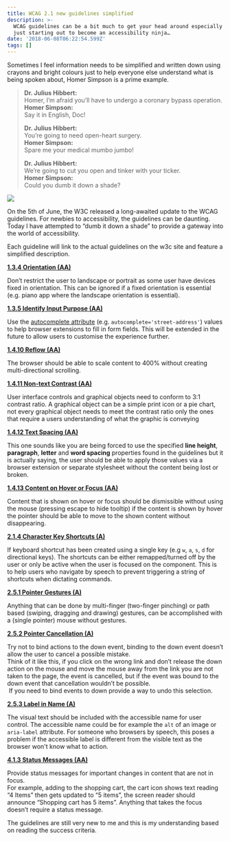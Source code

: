 ```yaml
---
title: WCAG 2.1 new guidelines simplified
description: >-
  WCAG guidelines can be a bit much to get your head around especially if your
  just starting out to become an accessibility ninja…
date: '2018-06-08T06:22:54.599Z'
tags: []
---
```


Sometimes I feel information needs to be simplified and written down using crayons and bright colours just to help everyone else understand what is being spoken about, Homer Simpson is a prime example.

> **Dr. Julius Hibbert:**  
> Homer, I’m afraid you’ll have to undergo a coronary bypass operation.  
> **Homer Simpson:**  
> Say it in English, Doc!
>
> **Dr. Julius Hibbert:**  
> You’re going to need open-heart surgery.  
> **Homer Simpson:**  
> Spare me your medical mumbo jumbo!
>
> **Dr. Julius Hibbert:**  
> We’re going to cut you open and tinker with your ticker.  
> **Homer Simpson:**  
> Could you dumb it down a shade?

![](/assets/blog/1__ltRuIgQnlosPT__QjAxeYjQ.gif)

On the 5th of June, the W3C released a long-awaited update to the WCAG guidelines. For newbies to accessibility, the guidelines can be daunting. Today I have attempted to “dumb it down a shade” to provide a gateway into the world of accessibility.

Each guideline will link to the actual guidelines on the w3c site and feature a simplified description.

[**1.3.4 Orientation (AA)**](https://www.w3.org/TR/WCAG21/#orientation)

Don’t restrict the user to landscape or portrait as some user have devices fixed in orientation. This can be ignored if a fixed orientation is essential (e.g. piano app where the landscape orientation is essential).

[**1.3.5 Identify Input Purpose (AA)**](https://www.w3.org/TR/WCAG21/#identify-input-purpose)

Use the [autocomplete attribute](https://www.w3.org/TR/html5/sec-forms.html#autofilling-form-controls-the-autocomplete-attribute) (e.g. `autocomplete='street-address'`) values to help browser extensions to fill in form fields. This will be extended in the future to allow users to customise the experience further.

[**1.4.10 Reflow (AA)**](https://www.w3.org/TR/WCAG21/#reflow)

The browser should be able to scale content to 400% without creating multi-directional scrolling.

[**1.4.11 Non-text Contrast (AA)**](https://www.w3.org/TR/WCAG21/#non-text-contrast)

User interface controls and graphical objects need to conform to 3:1 contrast ratio. A graphical object can be a simple print icon or a pie chart, not every graphical object needs to meet the contrast ratio only the ones that require a users understanding of what the graphic is conveying

[**1.4.12 Text Spacing (AA)**](https://www.w3.org/TR/WCAG21/#text-spacing)

This one sounds like you are being forced to use the specified **line height**, **paragraph**, **letter** and **word spacing** properties found in the guidelines but it is actually saying, the user should be able to apply those values via a browser extension or separate stylesheet without the content being lost or broken.

[**1.4.13 Content on Hover or Focus (AA)**](https://www.w3.org/TR/WCAG21/#content-on-hover-or-focus)

Content that is shown on hover or focus should be dismissible without using the mouse (pressing escape to hide tooltip) if the content is shown by hover the pointer should be able to move to the shown content without disappearing.

[**2.1.4 Character Key Shortcuts (A)**](https://www.w3.org/TR/WCAG21/#character-key-shortcuts)

If keyboard shortcut has been created using a single key (e.g `w`, `a`, `s`, `d` for directional keys). The shortcuts can be either remapped/turned off by the user or only be active when the user is focused on the component. This is to help users who navigate by speech to prevent triggering a string of shortcuts when dictating commands.

[**2.5.1 Pointer Gestures (A)**](https://www.w3.org/TR/WCAG21/#pointer-gestures)

Anything that can be done by multi-finger (two-finger pinching) or path based (swiping, dragging and drawing) gestures, can be accomplished with a (single pointer) mouse without gestures.

[**2.5.2 Pointer Cancellation (A)**](https://www.w3.org/TR/WCAG21/#pointer-cancellation)

Try not to bind actions to the down event, binding to the down event doesn’t allow the user to cancel a possible mistake.  
Think of it like this, if you click on the wrong link and don’t release the down action on the mouse and move the mouse away from the link you are not taken to the page, the event is cancelled, but if the event was bound to the down event that cancellation wouldn’t be possible.  
 If you need to bind events to down provide a way to undo this selection.

[**2.5.3 Label in Name (A)**](https://www.w3.org/TR/WCAG21/#label-in-name)

The visual text should be included with the accessible name for user control. The accessible name could be for example the `alt` of an image or `aria-label` attribute. For someone who browsers by speech, this poses a problem if the accessible label is different from the visible text as the browser won't know what to action.

[**4.1.3 Status Messages (AA)**](https://www.w3.org/TR/WCAG21/#status-messages)

Provide status messages for important changes in content that are not in focus.  
For example, adding to the shopping cart, the cart icon shows text reading “4 Items” then gets updated to “5 items”, the screen reader should announce “Shopping cart has 5 items”. Anything that takes the focus doesn’t require a status message.

The guidelines are still very new to me and this is my understanding based on reading the success criteria. 